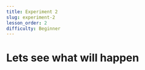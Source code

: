```yaml
---
title: Experiment 2
slug: experiment-2
lesson_order: 2
difficulty: Beginner
---
```


# Lets see what will happen

<!-- quiz:{"quiz": "quiz-test-1"} -->

<!-- EMPTY_MARKDOWN -->

<!-- EMPTY_MARKDOWN -->

<!-- EMPTY_MARKDOWN -->

<!-- quiz:{"quiz": "quiz-test-1"} -->

<!-- EMPTY_MARKDOWN -->

